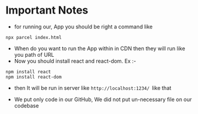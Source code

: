 #   Important Notes

- for running our, App you should be right a command like
 ```
 npx parcel index.html 
 ```
- When do you want to run the App within in CDN then they will run like you path of URL
- Now you should install react and react-dom. Ex :-
```
npm install react
npm install react-dom
```
 -  then It will be run in server like ```http://localhost:1234/ ```like that

- We put only code in our GitHub, We did not put un-necessary file on our codebase